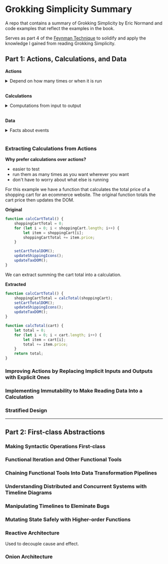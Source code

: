 # Grokking Simplicity Summary

A repo that contains a summary of Grokking Simplicity by Eric Normand and code examples that reflect the examples in the book.

Serves as part 4 of the [Feynman Technique](https://en.wikipedia.org/wiki/Feynman_Technique) to solidify and apply the knowledge I gained from reading Grokking Simplicity.

## Part 1: Actions, Calculations, and Data

**Actions**
<details> 
<summary>Depend on how many times or when it is run</summary>

AKA - functions with side effects / impure functions

Examples - Sending an email, reading from a database

Actions are anything that have an effect on the world or are affected by the world. We want to try and use as few actions as possible and restrict them to interactions with the outside.
</details>
</br>

**Calculations**
<details> 
<summary>Computations from input to output</summary>

AKA - pure functions / mathematical functions

Examples - Finding the max number, check if an email is valid

Caclulations will always give the same output given the same input no matter how many times or when they are run. 

Evaluation of a calculation has no side effects. Side effects refer to changing other attributes of the program not contained within the function, such as changing global variable values or using I/O streams.
</details>
</br>

**Data**
<details> 
<summary>Facts about events</summary>
Examples - The email address a user gave us, the dollar amount read from a banks API
</details>
</br>

### Extracting Calculations from Actions
**Why prefer calculations over actions?**
- easier to test
- run them as many times as you want wherever you want
- don't have to worry about what else is running

For this example we have a function that calculates the total price of a shopping cart for an ecommerce website. The original function totals the cart price then updates the DOM.

**Original**
``` js
function calcCartTotal() {
    shoppingCartTotal = 0;
    for (let i = 0; i < shoppingCart.length; i++) {
        let item = shoppingCart[i];
        shoppingCartTotal += item.price;
    }

    setCartTotalDOM();
    updateShippingIcons();
    updateTaxDOM();
} 
```

We can extract summing the cart total into a calculation.

**Extracted**
``` js
function calcCartTotal() {
    shoppingCartTotal = calcTotal(shoppingCart);
    setCartTotalDOM();
    updateShippingIcons();
    updateTaxDOM();
} 

function calcTotal(cart) {
    let total = 0;
    for (let i = 0; i < cart.length; i++) {
        let item = cart[i];
        total += item.price;
    }
    return total;
}
```

### Improving Actions by Replacing Implicit Inputs and Outputs with Explicit Ones



### Implementing Immutability to Make Reading Data Into a Calculation

### Stratified Design

---
## Part 2: First-class Abstractions

### Making Syntactic Operations First-class

### Functional Iteration and Other Functional Tools

### Chaining Functional Tools Into Data Transformation Pipelines

### Understanding Distributed and Concurrent Systems with Timeline Diagrams

### Manipulating Timelines to Eleminate Bugs

### Mutating State Safely with Higher-order Functions

### Reactive Architecture

Used to decouple cause and effect.

### Onion Architecture
